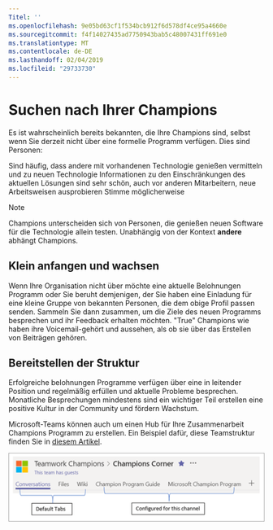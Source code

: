```yaml
---
Titel: ''
ms.openlocfilehash: 9e05bd63cf1f534bcb912f6d578df4ce95a4660e
ms.sourcegitcommit: f4f14027435ad7750943bab5c48007431ff691e0
ms.translationtype: MT
ms.contentlocale: de-DE
ms.lasthandoff: 02/04/2019
ms.locfileid: "29733730"
---
```

# <a name="finding-your-champions"></a>Suchen nach Ihrer Champions 

Es ist wahrscheinlich bereits bekannten, die Ihre Champions sind, selbst wenn Sie derzeit nicht über eine formelle Programm verfügen.  Dies sind Personen:

Sind häufig, dass andere mit vorhandenen Technologie genießen vermitteln und zu neuen Technologie Informationen zu den Einschränkungen des aktuellen Lösungen sind sehr schön, auch vor anderen Mitarbeitern, neue Arbeitsweisen ausprobieren Stimme möglicherweise

> [!NOTE]
> Champions unterscheiden sich von Personen, die genießen neuen Software für die Technologie allein testen. Unabhängig von der Kontext **andere** abhängt Champions. 

## <a name="start-small-and-grow"></a>Klein anfangen und wachsen

Wenn Ihre Organisation nicht über möchte eine aktuelle Belohnungen Programm oder Sie beruht demjenigen, der Sie haben eine Einladung für eine kleine Gruppe von bekannten Personen, die dem obige Profil passen senden.  Sammeln Sie dann zusammen, um die Ziele des neuen Programms besprechen und ihr Feedback erhalten möchten. "True" Champions wie haben ihre Voicemail-gehört und aussehen, als ob sie über das Erstellen von Beiträgen gehören.  

## <a name="provide-structure"></a>Bereitstellen der Struktur

Erfolgreiche belohnungen Programme verfügen über eine in leitender Position und regelmäßig erfüllen und aktuelle Probleme besprechen.  Monatliche Besprechungen mindestens sind ein wichtiger Teil erstellen eine positive Kultur in der Community und fördern Wachstum.  

Microsoft-Teams können auch um einen Hub für Ihre Zusammenarbeit Champions Programm zu erstellen.  Ein Beispiel dafür, diese Teamstruktur finden Sie in [diesem Artikel](https://docs.microsoft.com/en-us/MicrosoftTeams/teams-adoption-your-first-teams).

![Zusammenarbeit belohnungen Team Registerkarten](media/teams-adoption-tab-example.png)